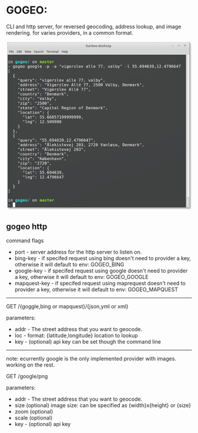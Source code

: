 # GOGEO:

CLI and http server, for reversed geocoding, address lookup, and image rendering. for varies providers, in a common format. 

![Alt text](gogeo.png?raw=true "Gogeo")

## gogeo http

command flags

* port - server address for the http server to listen on.
* bing-key - if specifed request using bing doesn't need to provider a key, otherwise it will default to env: GOGEO_BING
* google-key - if specifed request using google doesn't need to provider a key, otherwise it will default to env: GOGEO_GOOGLE
* mapquest-key - if specifed request using maprequest doesn't need to provider a key, otherwise it will default to env: GOGEO_MAPQUEST

---

  GET /{goggle,bing or mapquest}/{json,yml or xml}

  parameters:
  * addr - The street address that you want to geocode.
  * loc - format: {latitude,longitude} location to lookup
  * key - (optional) api key can be set though the command line

---
  note: ecurrently google is the only implemented provider with images. working on the rest.

  GET /google/png

  parameters:
  * addr - The street address that you want to geocode.
  * size (optional) image size: can be specified as {width}x{height} or {size}
  * zoom (optional)
  * scale (optional)
  * key - (optional) api key

 
  
